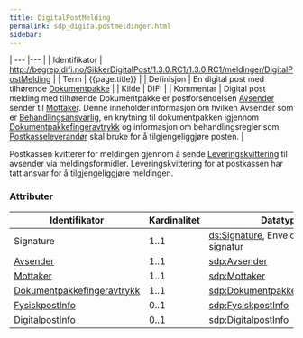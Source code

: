 ```yaml
---
title: DigitalPostMelding  
permalink: sdp_digitalpostmeldinger.html
sidebar:
---
```

| --- |--- |
| Identifikator  | <http://begrep.difi.no/SikkerDigitalPost/1.3.0.RC1/1.3.0.RC1/meldinger/DigitalPostMelding> |
| Term  | {{page.title}} |
| Definisjon | En digital post med tilhørende [Dokumentpakke](../forretningslag/Dokumentpakke/index.md) |
| Kilde | DIFI |
| Kommentar  | Digital post melding med tilhørende Dokumentpakke er postforsendelsen [Avsender](../begrep/Avsender.md) sender til
    [Mottaker](../begrep/Mottaker.md). Denne inneholder informasjon om hvilken Avsender som er [Behandlingsansvarlig](../forretningslag/Aktorer.md), en knytning til dokumentpakken igjennom [Dokumentpakkefingeravtrykk](../begrep/Dokumentpakkefingeravtrykk.md)  og informasjon om behandlingsregler som [Postkasseleverandør](../forretningslag/Aktorer.md) skal bruke for å tilgjengeliggjøre posten. |

Postkassen kvitterer for meldingen gjennom å sende [Leveringskvittering](LeveringsKvittering.md) til avsender via
meldingsformidler. Leveringskvittering for at postkassen har tatt ansvar for å tilgjengeliggjøre meldingen.

### Attributer

| Identifikator | Kardinalitet | Datatype |
| --- | --- | --- |
| Signature | 1..1 | [ds:Signature](https://www.oasis-open.org/committees/download.php/21256/wss-v1.1-spec-errata-os-SOAPMessageSecurity.htm#_Toc118717148), Enveloped XML signatur |
| [Avsender](../begrep/Avsender.md) | 1..1 | [sdp:Avsender](../begrep/Avsender.md) |
| [Mottaker](../begrep/Mottaker.md) | 1..1 | [sdp:Mottaker](../begrep/Mottaker.md) |
| [Dokumentpakkefingeravtrykk](../begrep/Dokumentpakkefingeravtrykk.md) | 1..1 | [sdp:Dokumentpakkefingeravtrykk](../begrep/Dokumentpakkefingeravtrykk.md) |
| [FysiskpostInfo](../begrep/FysiskPostInfo.md) | 0..1 | [sdp:FysiskpostInfo](../begrep/FysiskPostInfo.md) |
| [DigitalpostInfo](../begrep/DigitalPostInfo.md) | 0..1 | [sdp:DigitalpostInfo](../begrep/DigitalPostInfo.md) |
